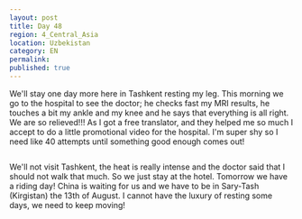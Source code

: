 ```yaml
---
layout: post
title: Day 48
region: 4_Central_Asia
location: Uzbekistan
category: EN
permalink:
published: true
---
```


We'll stay one day more here in Tashkent resting my leg. This morning we go to the hospital to see the doctor; he checks fast my MRI results, he touches a bit my ankle and my knee and he says that everything is all right. We are so relieved!!! As I got a free translator, and they helped me so much I accept to do a little promotional video for the hospital. I'm super shy so I need like 40 attempts until something good enough comes out!

<p><a
href="https://lh3.googleusercontent.com/XZKjbfqt5oaUtIUcQGeRROtny0ITIVB6t4-JsN7lQE9GQL_5i5NUY1TZ5NycGdCAUEiTjt-Qvb1bezXQIQ4iIYgJRgNy0YCLrYeIZJVY_JkJZoud_lsJVtpgEDiHv0uUVkcioYwv6O5fgy_xS1CTd5m9T_V9Z0TUXdo81Up5QsOSC5lOp83rCPKThjxbWXx0irR0TBjOIpIgLphwVgDOwMIHrigJrQb8yznVmaMPpeLvhZWsss0iuMIpwk9Z_8aD8Vm-nqmggU3o_H1Y2TFzpACyv8SDdyPNLtqau0B6oIS_YaF9LpHLmlctRCsofUGF1OIIvzr-0reDUA2jiZ_cadvEwTgAvzgd-HomsUSDooD4B85gsJ0q2faEmhPp6JljuJwS4axts1M0fvTb0gLs6K7krZorL0EAb6agZptQhbV1NvYlO6N1QvspOYMEEoDiI2dJvcQrblEiF9RYg-fwHQ1cyJ-ahxi4_NJRUZFcFAtnntRPz3T4RvTWToKnUsRCbwMv4U-aQ4n_TAIG1-LNMiegcUv7cKWRgwq-fpanowwU91ApVfPE06HFoCAM05OrUMNGcpOtv7UEEVG3LlqLn35dtrzgZ9GWLoAQwaYArJ3w4qzwIqcnKMVKFgGQ1jd2K3JvWzFCKzVsHDXZLcXFMMi2AyQEqO5JqA=w1052-h789-no"><img 
src="https://lh3.googleusercontent.com/XZKjbfqt5oaUtIUcQGeRROtny0ITIVB6t4-JsN7lQE9GQL_5i5NUY1TZ5NycGdCAUEiTjt-Qvb1bezXQIQ4iIYgJRgNy0YCLrYeIZJVY_JkJZoud_lsJVtpgEDiHv0uUVkcioYwv6O5fgy_xS1CTd5m9T_V9Z0TUXdo81Up5QsOSC5lOp83rCPKThjxbWXx0irR0TBjOIpIgLphwVgDOwMIHrigJrQb8yznVmaMPpeLvhZWsss0iuMIpwk9Z_8aD8Vm-nqmggU3o_H1Y2TFzpACyv8SDdyPNLtqau0B6oIS_YaF9LpHLmlctRCsofUGF1OIIvzr-0reDUA2jiZ_cadvEwTgAvzgd-HomsUSDooD4B85gsJ0q2faEmhPp6JljuJwS4axts1M0fvTb0gLs6K7krZorL0EAb6agZptQhbV1NvYlO6N1QvspOYMEEoDiI2dJvcQrblEiF9RYg-fwHQ1cyJ-ahxi4_NJRUZFcFAtnntRPz3T4RvTWToKnUsRCbwMv4U-aQ4n_TAIG1-LNMiegcUv7cKWRgwq-fpanowwU91ApVfPE06HFoCAM05OrUMNGcpOtv7UEEVG3LlqLn35dtrzgZ9GWLoAQwaYArJ3w4qzwIqcnKMVKFgGQ1jd2K3JvWzFCKzVsHDXZLcXFMMi2AyQEqO5JqA=w1052-h789-no" class="oversize" alt=""></a></p>

We'll not visit Tashkent, the heat is really intense and the doctor said that I should not walk that much. So we just stay at the hotel. Tomorrow we have a riding day! China is waiting for us and we have to be in Sary-Tash (Kirgistan) the 13th of August. I cannot have the luxury of resting some days, we need to keep moving!
